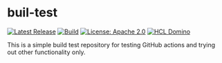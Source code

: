 # buil-test


[![Latest Release](https://img.shields.io/github/v/release/nashcom/buil-test?label=release)](https://github.com/nashcom/buil-test/releases)
[![Build](https://github.com/nashcom/buil-test/actions/workflows/release.yml/badge.svg)](https://github.com/nashcom/buil-test/actions/workflows/release.yml)
[![License: Apache 2.0](https://img.shields.io/badge/license-Apache%202.0-blue.svg)](https://github.com/nashcom/buil-test/blob/main/LICENSE)
[![HCL Domino](https://img.shields.io/badge/HCL-Domino-f1c40f)](https://www.hcltechsw.com/domino)


This is a simple build test repository for testing GitHub actions and trying out other functionality only.


